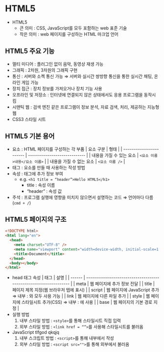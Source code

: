 # HTML5

- HTML5
  - 큰 의미 : CSS, JavaScript를 모두 포함하는 web 표준 기술
  - 작은 의미 : web 페이지를 구성하는 HTML 마크업 언어

## HTML5 주요 기능

- 멀티 미디어 : 플러그인 없이 음악, 동영상 재생 가능
- 그래픽 : 2차원, 3차원의 그래픽 구현
- 통신 : 서버와 소켁 통신 가능 ⇒ 서버와 실시간 쌍방향 통신을 통한 실시간 채팅, 온라인 게임 가능
- 장치 접근 : 장치 정보를 가져오거나 장치 기능 사용
- 오프라인 및 저장소 : 인터넷에 연결되지 않은 상태에서도 응용 프로그램을 동작시킴
- 시맨틱 웹 : 검색 엔진 같은 프로그램이 정보 분석, 자료 검색, 처리, 제공하는 지능형 웹
- CSS3 스타일 시트

## HTML5 기본 용어

- 요소 : HTML 페이지를 구성하는 각 부품
  | 요소 구분                | 형태                          |
  | ------------------------ | ----------------------------- |
  | 내용을 가질 수 있는 요소 | `<요소 이름>내용</요소 이름>` |
  | 내용을 가질 수 없는 요소 | `<요소 이름 />`               |
- 태그 : 요소를 만들 때 사용하는 작성 방법
- 속성 : 태그에 추가 정보 부여
  - e.g. `<h1 title = “header”>Hello HTML5</h1>`
    - title : 속성 이름
    - “header” : 속성 값
- 주석 : 프로그램 실행에 영향을 미치지 않으면서 설명하는 코드 ⇒ 언어마다 다름(`cmd + /`)

## HTML5 페이지의 구조

```html
<!DOCTYPE html>
<html lang="en">
  <head>
    <meta charset="UTF-8" />
    <meta name="viewport" content="width=device-width, initial-scale=1.0" />
    <title>Document</title>
  </head>
  <body></body>
</html>
```

- head 태그 속성
  | 태그   | 설명                                                               |
  | ------ | ------------------------------------------------------------------ |
  | meta   | 웹 페이지에 추가 정보 전달                                         |
  | title  | 페이지 제목 지정(웹 브라우저 탭에 표시)                            |
  | script | 웹 페이지에 JavaScript 추가 ⇒ 내부 : <head>와 <body>모두 사용 가능 |
  | link   | 웹 페이지에 다른 파일 추가                                         |
  | style  | 웹 페이지에 스타일시트 추가(CSS) ⇒ 내부 : <head>에 사용            |
  | base   | 웹 페이지의 기본 경로 지정                                         |
- <style></style> 실행 방법
  1. 내부 스타일 방법 : `<style>`를 통해 스타일시트 직접 입력
  2. 외부 스타일 방법 : `<link href = “”>`를 사용해 스타일시트를 불러옴
- JavaScript tlfgod qkqjq
  1. 내부 스크립트 방법 : `<script>`를 통해 내부에서 작성
  2. 외부 스타일 방법 : `<script src="">`를 통해 외부에서 불러옴
